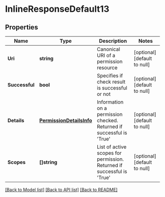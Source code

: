 # InlineResponseDefault13

## Properties
Name | Type | Description | Notes
------------ | ------------- | ------------- | -------------
**Uri** | **string** | Canonical URI of a permission resource | [optional] [default to null]
**Successful** | **bool** | Specifies if check result is successful or not | [optional] [default to null]
**Details** | [**PermissionDetailsInfo**](PermissionDetailsInfo.md) | Information on a permission checked. Returned if successful is &#39;True&#39; | [optional] [default to null]
**Scopes** | **[]string** | List of active scopes for permission. Returned if successful is &#39;True&#39; | [optional] [default to null]

[[Back to Model list]](../README.md#documentation-for-models) [[Back to API list]](../README.md#documentation-for-api-endpoints) [[Back to README]](../README.md)


